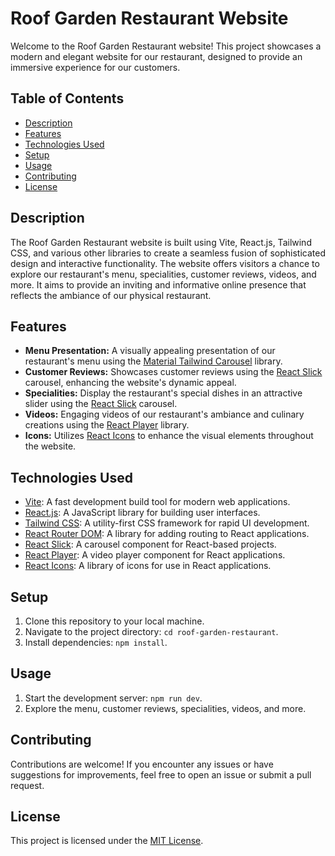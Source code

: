 # Roof Garden Restaurant Website

Welcome to the Roof Garden Restaurant website! This project showcases a modern and elegant website for our restaurant, designed to provide an immersive experience for our customers.

## Table of Contents

- [Description](#description)
- [Features](#features)
- [Technologies Used](#technologies-used)
- [Setup](#setup)
- [Usage](#usage)
- [Contributing](#contributing)
- [License](#license)

## Description

The Roof Garden Restaurant website is built using Vite, React.js, Tailwind CSS, and various other libraries to create a seamless fusion of sophisticated design and interactive functionality. The website offers visitors a chance to explore our restaurant's menu, specialities, customer reviews, videos, and more. It aims to provide an inviting and informative online presence that reflects the ambiance of our physical restaurant.

## Features

- **Menu Presentation:** A visually appealing presentation of our restaurant's menu using the [Material Tailwind Carousel](https://github.com/example/material-tailwind-carousel) library.
- **Customer Reviews:** Showcases customer reviews using the [React Slick](https://github.com/example/react-slick) carousel, enhancing the website's dynamic appeal.
- **Specialities:** Display the restaurant's special dishes in an attractive slider using the [React Slick](https://github.com/example/react-slick) carousel.
- **Videos:** Engaging videos of our restaurant's ambiance and culinary creations using the [React Player](https://github.com/example/react-player) library.
- **Icons:** Utilizes [React Icons](https://github.com/example/react-icons) to enhance the visual elements throughout the website.

## Technologies Used

- [Vite](https://vitejs.dev/): A fast development build tool for modern web applications.
- [React.js](https://reactjs.org/): A JavaScript library for building user interfaces.
- [Tailwind CSS](https://tailwindcss.com/): A utility-first CSS framework for rapid UI development.
- [React Router DOM](https://reactrouter.com/web/guides/quick-start): A library for adding routing to React applications.
- [React Slick](https://react-slick.neostack.com/): A carousel component for React-based projects.
- [React Player](https://www.npmjs.com/package/react-player): A video player component for React applications.
- [React Icons](https://react-icons.github.io/react-icons/): A library of icons for use in React applications.

## Setup

1. Clone this repository to your local machine.
2. Navigate to the project directory: `cd roof-garden-restaurant`.
3. Install dependencies: `npm install`.

## Usage

1. Start the development server: `npm run dev`.
2. Explore the menu, customer reviews, specialities, videos, and more.

## Contributing

Contributions are welcome! If you encounter any issues or have suggestions for improvements, feel free to open an issue or submit a pull request.

## License

This project is licensed under the [MIT License](LICENSE).

